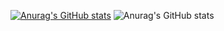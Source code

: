 [![Anurag's GitHub stats](https://github-readme-stats.vercel.app/api?username=vidotocode)](https://github.com/anuraghazra/github-readme-stats)
![Anurag's GitHub stats](https://github-readme-stats.vercel.app/api?username=vidotocode&show_icons=true)
